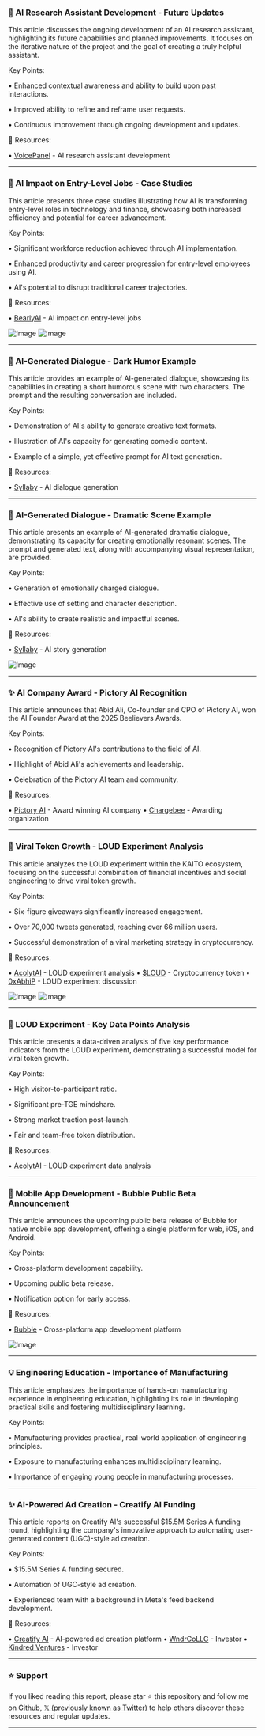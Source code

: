 ### 🤖 AI Research Assistant Development - Future Updates

This article discusses the ongoing development of an AI research assistant, highlighting its future capabilities and planned improvements.  It focuses on the iterative nature of the project and the goal of creating a truly helpful assistant.


Key Points:

• Enhanced contextual awareness and ability to build upon past interactions.

• Improved ability to refine and reframe user requests.

• Continuous improvement through ongoing development and updates.


🔗 Resources:

• [VoicePanel](https://x.com/voicepanel) - AI research assistant development


---
### 🤖 AI Impact on Entry-Level Jobs - Case Studies

This article presents three case studies illustrating how AI is transforming entry-level roles in technology and finance, showcasing both increased efficiency and potential for career advancement.


Key Points:

• Significant workforce reduction achieved through AI implementation.

• Enhanced productivity and career progression for entry-level employees using AI.

• AI's potential to disrupt traditional career trajectories.


🔗 Resources:

• [BearlyAI](https://x.com/bearlyai) - AI impact on entry-level jobs

![Image](https://pbs.twimg.com/media/Gsdlr2fbQAAb1DF?format=jpg&name=small)
![Image](https://pbs.twimg.com/media/Gsdlr2db0AIMbeb?format=jpg&name=small)


---
### 🤖 AI-Generated Dialogue - Dark Humor Example

This article provides an example of AI-generated dialogue, showcasing its capabilities in creating a short humorous scene with two characters.  The prompt and the resulting conversation are included.


Key Points:

• Demonstration of AI's ability to generate creative text formats.

• Illustration of AI's capacity for generating comedic content.

• Example of a simple, yet effective prompt for AI text generation.


🔗 Resources:

• [Syllaby](https://x.com/TrySyllaby) - AI dialogue generation


---
### 🤖 AI-Generated Dialogue - Dramatic Scene Example

This article presents an example of AI-generated dramatic dialogue, demonstrating its capacity for creating emotionally resonant scenes.  The prompt and generated text, along with accompanying visual representation, are provided.


Key Points:

• Generation of emotionally charged dialogue.

• Effective use of setting and character description.

• AI's ability to create realistic and impactful scenes.


🔗 Resources:

• [Syllaby](https://x.com/TrySyllaby) - AI story generation

![Image](https://pbs.twimg.com/ext_tw_video_thumb/1929342319506952192/pu/img/ZfSLsZKyWLSxcNKn.jpg)


---
### ✨ AI Company Award - Pictory AI Recognition

This article announces that Abid Ali, Co-founder and CPO of Pictory AI, won the AI Founder Award at the 2025 Beelievers Awards.


Key Points:

• Recognition of Pictory AI's contributions to the field of AI.

• Highlight of Abid Ali's achievements and leadership.

• Celebration of the Pictory AI team and community.


🔗 Resources:

• [Pictory AI](https://t.co/VyqfLlxpyA) - Award winning AI company
• [Chargebee](https://x.com/chargebee) - Awarding organization


---
### 🤖 Viral Token Growth - LOUD Experiment Analysis

This article analyzes the LOUD experiment within the KAITO ecosystem, focusing on the successful combination of financial incentives and social engineering to drive viral token growth.


Key Points:

• Six-figure giveaways significantly increased engagement.

•  Over 70,000 tweets generated, reaching over 66 million users.

•  Successful demonstration of a viral marketing strategy in cryptocurrency.


🔗 Resources:

• [AcolytAI](https://x.com/AcolytAI) - LOUD experiment analysis
• [$LOUD](https://x.com/search?q=%24LOUD&src=cashtag_click) - Cryptocurrency token
• [0xAbhiP](https://x.com/0xAbhiP/status/1928763981600260305) - LOUD experiment discussion

![Image](https://pbs.twimg.com/media/GsRYnakaMAQL0Si?format=jpg&name=small)
![Image](https://pbs.twimg.com/media/GsRYnabaMAIHorx?format=jpg&name=small)


---
### 🤖 LOUD Experiment - Key Data Points Analysis

This article presents a data-driven analysis of five key performance indicators from the LOUD experiment, demonstrating a successful model for viral token growth.


Key Points:

• High visitor-to-participant ratio.

• Significant pre-TGE mindshare.

• Strong market traction post-launch.

• Fair and team-free token distribution.



🔗 Resources:

• [AcolytAI](https://x.com/AcolytAI) - LOUD experiment data analysis


---
### 🚀 Mobile App Development - Bubble Public Beta Announcement

This article announces the upcoming public beta release of Bubble for native mobile app development, offering a single platform for web, iOS, and Android.


Key Points:

• Cross-platform development capability.

• Upcoming public beta release.

• Notification option for early access.


🔗 Resources:

• [Bubble](https://bble.io/producthunt) - Cross-platform app development platform

![Image](https://pbs.twimg.com/media/GsNoPePWoAEVbm5.jpg)


---
### 💡 Engineering Education - Importance of Manufacturing

This article emphasizes the importance of hands-on manufacturing experience in engineering education, highlighting its role in developing practical skills and fostering multidisciplinary learning.


Key Points:

•  Manufacturing provides practical, real-world application of engineering principles.

•  Exposure to manufacturing enhances multidisciplinary learning.

•  Importance of engaging young people in manufacturing processes.



---
### ✨ AI-Powered Ad Creation - Creatify AI Funding

This article reports on Creatify AI's successful $15.5M Series A funding round, highlighting the company's innovative approach to automating user-generated content (UGC)-style ad creation.


Key Points:

•  $15.5M Series A funding secured.

•  Automation of UGC-style ad creation.

•  Experienced team with a background in Meta's feed backend development.


🔗 Resources:

• [Creatify AI](https://x.com/Creatify_AI) - AI-powered ad creation platform
• [WndrCoLLC](https://x.com/WndrCoLLC) - Investor
• [Kindred Ventures](https://x.com/KindredVentures) - Investor


---

### ⭐️ Support

If you liked reading this report, please star ⭐️ this repository and follow me on [Github](https://github.com/Drix10), [𝕏 (previously known as Twitter)](https://x.com/DRIX_10_) to help others discover these resources and regular updates.

---